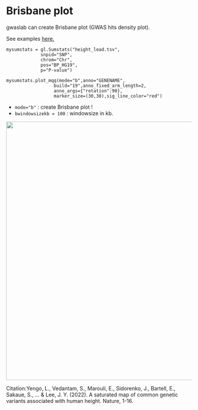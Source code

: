 #  Brisbane plot

gwaslab can create Brisbane plot (GWAS hits density plot).

See examples [here.](https://cloufield.github.io/gwaslab/visualization_brisbane/)

```
mysumstats = gl.Sumstats("height_lead.tsv",
             snpid="SNP",
             chrom="Chr",
             pos="BP_HG19",
             p="P-value")
             
mysumstats.plot_mqq(mode="b",anno="GENENAME",
                  build="19",anno_fixed_arm_length=2,
                  anno_args={"rotation":90},
                  marker_size=(30,30),sig_line_color="red")

```

- `mode="b"` : create Brisbane plot !
- `bwindowsizekb = 100` : windowsize in kb.

<img width=700 src="https://user-images.githubusercontent.com/40289485/197393168-e3e7076f-2801-4d66-9526-80778d44f3da.png">

Citation:Yengo, L., Vedantam, S., Marouli, E., Sidorenko, J., Bartell, E., Sakaue, S., ... & Lee, J. Y. (2022). A saturated map of common genetic variants associated with human height. Nature, 1-16.
